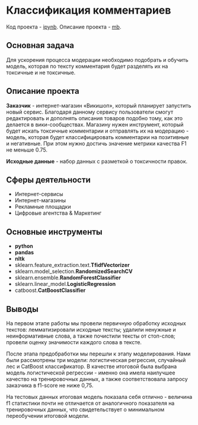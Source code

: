 # Классификация комментариев

Код проекта - [ipynb][1]. Описание проекта - [mb][2].

[1]: https://github.com/ElizavetaKondratenko/yandex-praktikum-ds-projects/blob/main/13-%D0%BA%D0%BB%D0%B0%D1%81%D1%81%D0%B8%D1%84%D0%B8%D0%BA%D0%B0%D1%86%D0%B8%D1%8F-%D0%BA%D0%BE%D0%BC%D0%BC%D0%B5%D0%BD%D1%82%D0%B0%D1%80%D0%B8%D0%B5%D0%B2/P13-comments-classifying.ipynb
[2]: https://github.com/ElizavetaKondratenko/yandex-praktikum-ds-projects/edit/main/13-%D0%BA%D0%BB%D0%B0%D1%81%D1%81%D0%B8%D1%84%D0%B8%D0%BA%D0%B0%D1%86%D0%B8%D1%8F-%D0%BA%D0%BE%D0%BC%D0%BC%D0%B5%D0%BD%D1%82%D0%B0%D1%80%D0%B8%D0%B5%D0%B2/README.md

## Основная задача

Для ускорения процесса модерации необходимо подобрать и обучить модель, которая по тексту комментария будет разделять их на токсичные и не токсичные.

## Описание проекта

**Заказчик** - интернет-магазин «Викишоп», который планирует запустить новый сервис. Благодаря данному сервису пользователи смогут редактировать и дополнять описания товаров подобно тому, как это делается в вики-сообществах. Магазину нужен инструмент, который будет искать токсичные комментарии и отправлять их на модерацию - модель, которая будет классифицировать комментарии на позитивные и негативные. При этом нужно достичь значение метрики качества F1 не меньше 0.75.

**Исходные данные** - набор данных с разметкой о токсичности правок.

## Сферы деятельности

* Интернет-сервисы
* Интернет-магазины
* Рекламные площадки
* Цифровые агентства & Маркетинг

## Основные инструменты

- **python**
- **pandas**
- **nltk**
- sklearn.feature_extraction.text.**TfidfVectorizer**
- sklearn.model_selection.**RandomizedSearchCV**
- sklearn.ensemble.**RandomForestClassifier**
- sklearn.linear_model.**LogisticRegression**
- catboost.**CatBoostClassifier**

## Выводы

На первом этапе работы мы провели первичную обработку исходных текстов: лемматизировали исходные тексты; удалили ненужные и неинформативные слова, а также почистили тексты от стоп-слов; провели оценку значимости каждого слова в тексте.

После этапа предобработки мы перешли к этапу моделирования. Нами были рассмотрены три модели: логистическая регрессия, случайный лес и CatBoost классификатор. В качестве итоговой была выбрана модель логистической регрессии - именно она имела наилучшее качество на тренировочных данных, а также соответствовала запросу заказчика в f1-score не ниже 0,75.

На тестовых данных итоговая модель показала себя отлично - величина f1 статистики почти не отличается от аналогичного показателя на тренировочных данных, что свидетельствует о минимальном переобучении итоговой модели.
